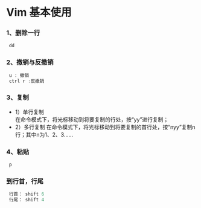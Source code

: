 # Vim 基本使用
### 1、删除一行
```java
 dd
```
### 2、撤销与反撤销
```java
 u : 撤销
 ctrl r :反撤销
```
### 3、复制
- 1）单行复制    
在命令模式下，将光标移动到将要复制的行处，按“yy”进行复制；
- 2）多行复制 在命令模式下，将光标移动到将要复制的首行处，按“nyy”复制n行；其中n为1、2、3……   
### 4、粘贴
```java
 p
```
### 到行首，行尾
```java
 行首： shift 6
 行尾： shift 4
```
